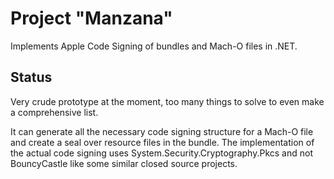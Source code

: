 # Project "Manzana"

Implements Apple Code Signing of bundles and Mach-O files in .NET.

## Status

Very crude prototype at the moment, too many things to solve to even make a comprehensive list.

It can generate all the necessary code signing structure for a Mach-O file and create a seal over resource files in the bundle. The implementation of the actual code signing uses System.Security.Cryptography.Pkcs and not BouncyCastle like some similar closed source projects.
